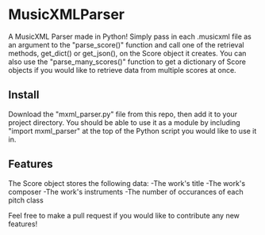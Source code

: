 # MusicXMLParser

A MusicXML Parser made in Python! Simply pass in each .musicxml file as an argument to the "parse_score()" function and call one of the retrieval methods, get_dict() or get_json(), on the Score object it creates. You can also use the "parse_many_scores()" function to get a dictionary of Score objects if you would like to retrieve data from multiple scores at once.

## Install
Download the "mxml_parser.py" file from this repo, then add it to your project directory. You should be able to use it as a module by including "import mxml_parser" at the top of the Python script you would like to use it in.

## Features
The Score object stores the following data:
-The work's title
-The work's composer
-The work's instruments
-The number of occurances of each pitch class

Feel free to make a pull request if you would like to contribute any new features!